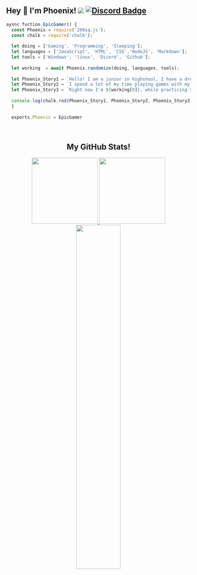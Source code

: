 ## Hey 👋 I'm Phoenix! ![](https://komarev.com/ghpvc/?username=Phoenix557&label=Views&color=blue&style=flat) [![Discord Badge](https://img.shields.io/badge/-Discord-9B9B9B?style=flat-square&logo=Discord&logoColor=blue)](https://discord.gg/WZEyNPttpz)
```js
aysnc fuction EpicGamer() {
  const Phoenix = require('200iq.js');
  const chalk = require('chalk');
  
  let doing = ['Gaming', 'Programming', 'Sleeping'];
  let languages = ['JavaScript', 'HTML', 'CSS','NodeJS', 'Markdown'];
  let tools = ['Windows', 'linux', 'Dicord', 'Github'];
  
  let working  = await Phoenix.randomize(doing, languages, tools);
  
  let Phoenix_Story1 = `Hello! I am a junior in highshool, I have a dream of joining the NYPD after college. I do this coding stuff for fun! `;
  let Phoenix_Story2 = `I spend a lot of my time playing games with my friends, or working on the many projects that I have started! `;
  let Phoenix_Story3 = `Right now I'm ${working[0]}, while practicing ${working[1]} on ${working[2]}`;
  
  console.log(chalk.red(Phoenix_Story1, Phoenix_Story2, Phoenix_Story3));
  }
  
  exports.Phoenix = EpicGamer
 ```
<br>
<h2 align="center">
My GitHub Stats! 
</h2>
<p align="center">
<a href="https://github.com/Phoenix557">
  <img height="180em" src="https://github-readme-stats.vercel.app/api?username=Phoenix557&show_icons=true&title_color=5865F2&icon_color=5865F2&text_color=FFFFFF&bg_color=171B23&include_all_commits=true&count_private=true"/>
  <img height="180em" src="https://github-readme-stats.vercel.app/api/top-langs/?username=Phoenix557&layout=compact&langs_count=8&title_color=5865F2&icon_color=5865F2&text_color=FFFFFF&bg_color=171B23"/>
  <img width="49%" src="https://github-readme-streak-stats.herokuapp.com/?user=Phoenix557&fire=5865F2&fire=5865F2&currStreakNum=ffffff&sideLabels=5865F2&currStreakLabel=5865F2&stroke=5865F2&sideNums=ffffff&dates=ffffff&border=ffffff&text_color=FFFFFF&background=171B23" /></a>
</a>
</p>
 </br>
